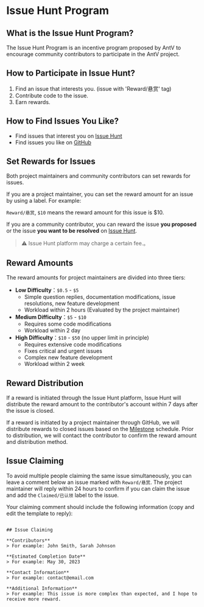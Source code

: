 # Issue Hunt Program

## What is the Issue Hunt Program?

The Issue Hunt Program is an incentive program proposed by AntV to encourage community contributors to participate in the AntV project.

## How to Participate in Issue Hunt?

1. Find an issue that interests you. (issue with 'Reward/悬赏' tag)
2. Contribute code to the issue.
3. Earn rewards.

## How to Find Issues You Like?

- Find issues that interest you on [Issue Hunt](https://oss.issuehunt.io/r/antvis/G6/issues)
- Find issues you like on [GitHub](https://github.com/antvis/G6/issues?q=is%3Aopen+is%3Aissue+label%3A%22IH%3A+Reward%2F%E6%82%AC%E8%B5%8F%22)

## Set Rewards for Issues

Both project maintainers and community contributors can set rewards for issues.

If you are a project maintainer, you can set the reward amount for an issue by using a label. For example:

`Reward/悬赏`, `$10` means the reward amount for this issue is $10.

If you are a community contributor, you can reward the issue **you proposed** or the issue **you want to be resolved** on [Issue Hunt](https://oss.issuehunt.io/r/antvis/G6/issues).

> ⚠️ Issue Hunt platform may charge a certain fee.。

## Reward Amounts

The reward amounts for project maintainers are divided into three tiers:

- **Low Difficulty**：`$0.5` - `$5`
  - Simple question replies, documentation modifications, issue resolutions, new feature development
  - Workload within 2 hours (Evaluated by the project maintainer)
- **Medium Difficulty**：`$5` - `$10`
  - Requires some code modifications
  - Workload within 2 day
- **High Difficulty**：`$10` - `$50` (no upper limit in principle)
  - Requires extensive code modifications
  - Fixes critical and urgent issues
  - Complex new feature development
  - Workload within 2 week

## Reward Distribution

If a reward is initiated through the Issue Hunt platform, Issue Hunt will distribute the reward amount to the contributor's account within 7 days after the issue is closed.

If a reward is initiated by a project maintainer through GitHub, we will distribute rewards to closed issues based on the [Milestone](https://github.com/antvis/G6/milestones) schedule. Prior to distribution, we will contact the contributor to confirm the reward amount and distribution method.

## Issue Claiming

To avoid multiple people claiming the same issue simultaneously, you can leave a comment below an issue marked with `Reward/悬赏`. The project maintainer will reply within 24 hours to confirm if you can claim the issue and add the `Claimed/已认领` label to the issue.

Your claiming comment should include the following information (copy and edit the template to reply):

```template

## Issue Claiming

**Contributors**
> For example: John Smith, Sarah Johnson

**Estimated Completion Date**
> For example: May 30, 2023

**Contact Information**
> For example: contact@email.com

**Additional Information**
> For example: This issue is more complex than expected, and I hope to receive more reward.


```
